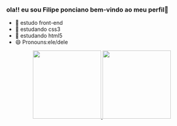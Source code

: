 ### ola!! eu sou Filipe ponciano bem-vindo ao meu perfil👋

- 🔭 estudo front-end
- 🌱 estudando css3
- 🤔 estudando html5
- 😄 Pronouns:ele/dele
<div align="center">
  <a href="https://github.com/rafaballerin">
  <img height="180em" src="https://github-readme-stats.vercel.app/api?username=FilipePoncianoo661&show_icons=true&thee=dracula&include_all_commits=true&count_private=true"/>
  <img height="180em" src="https://github-readme-stats.vercel.app/api/top-langs/?username=FilipePoncianoo661&layout=compact&lan_count=7&theme=dracula"/>
</div>
